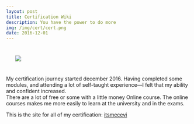 ```yaml
---
layout: post
title: Certification Wiki
description: You have the power to do more
img: /img/cert/cert.png
date: 2016-12-01
---
```



<img class="col one right" src="/img/cert2.png" style="padding:25px">

My certification journey started december 2016. Having completed some modules, and attending a lot of self-taught experience—I felt that my ability and confident increased. 
<Br>
There are a lot of free or some with a little money Online course. The online courses makes me more easily to learn at the university and in the exams.

This is the site for all of my certification: <a href="https://certification.gitbook.io/cevi/">itsmecevi</a>

